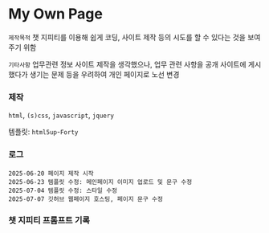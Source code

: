# My Own Page

`제작목적` 챗 지피티를 이용해 쉽게 코딩, 사이트 제작 등의 시도를 할 수 있다는 것을 보여주기 위함

`기타사항` 업무관련 정보 사이트 제작을 생각했으나, 업무 관련 사항을 공개 사이트에 게시했다가 생기는 문제 등을 우려하여 개인 페이지로 노선 변경

### 제작

`html`, `(s)css`, `javascript`, `jquery`

템플릿: `html5up`-`Forty`

### 로그

```
2025-06-20 페이지 제작 시작
2025-06-23 템플릿 수정: 메인페이지 이미지 업로드 및 문구 수정
2025-07-04 템플릿 수정: 스타일 수정
2025-07-07 깃허브 웹페이지 호스팅, 페이지 문구 수정
```

### 챗 지피티 프롬프트 기록
